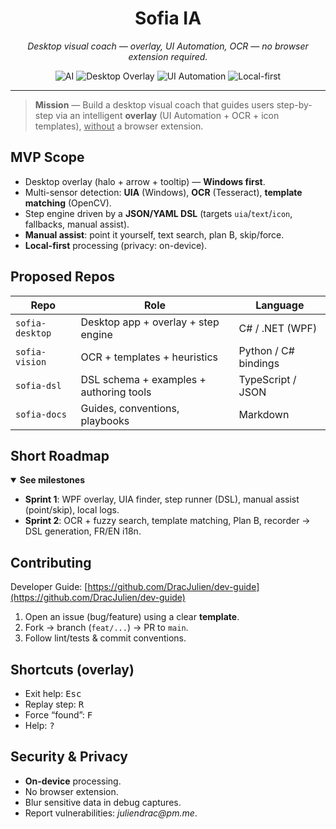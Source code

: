 <!-- README -->

<h1 align="center">Sofia IA</h1>

<p align="center">
  <em>Desktop visual coach — overlay, UI Automation, OCR — no browser extension required.</em>
</p>

<p align="center">
  <img alt="AI" src="https://img.shields.io/badge/AI-0ea5e9?logo=openai&logoColor=white&labelColor=000&style=flat-square" />
  <img alt="Desktop Overlay" src="https://img.shields.io/badge/Windows-Desktop%20Overlay-0ea5e9?logo=windows11&logoColor=white&labelColor=000&style=flat-square" />
  <img alt="UI Automation" src="https://img.shields.io/badge/Windows-UI%20Automation%20-8b5cf6?logo=windowsxp&logoColor=white&labelColor=000&style=flat-square" />
  <img alt="Local-first" src="https://img.shields.io/badge/Local--first-2b3137?logo=shield&logoColor=white&labelColor=000&style=flat-square" />
</p>

<hr />

<blockquote>
  <strong>Mission</strong> — Build a desktop visual coach that guides users step-by-step via an intelligent <strong>overlay</strong> (UI Automation + OCR + icon templates), <u>without</u> a browser extension.
</blockquote>

## MVP Scope
<ul>
  <li>Desktop overlay (halo + arrow + tooltip) — <strong>Windows first</strong>.</li>
  <li>Multi-sensor detection: <strong>UIA</strong> (Windows), <strong>OCR</strong> (Tesseract), <strong>template matching</strong> (OpenCV).</li>
  <li>Step engine driven by a <strong>JSON/YAML DSL</strong> (targets <code>uia</code>/<code>text</code>/<code>icon</code>, fallbacks, manual assist).</li>
  <li><strong>Manual assist</strong>: point it yourself, text search, plan B, skip/force.</li>
  <li><strong>Local-first</strong> processing (privacy: on-device).</li>
</ul>

## Proposed Repos
<table>
  <thead>
    <tr><th>Repo</th><th>Role</th><th>Language</th></tr>
  </thead>
  <tbody>
    <tr><td><code>sofia-desktop</code></td><td>Desktop app + overlay + step engine</td><td>C# / .NET (WPF)</td></tr>
    <tr><td><code>sofia-vision</code></td><td>OCR + templates + heuristics</td><td>Python / C# bindings</td></tr>
    <tr><td><code>sofia-dsl</code></td><td>DSL schema + examples + authoring tools</td><td>TypeScript / JSON</td></tr>
    <tr><td><code>sofia-docs</code></td><td>Guides, conventions, playbooks</td><td>Markdown</td></tr>
  </tbody>
</table>

##  Short Roadmap
<details open>
  <summary><strong>See milestones</strong></summary>
  <ul>
    <li><strong>Sprint 1</strong>: WPF overlay, UIA finder, step runner (DSL), manual assist (point/skip), local logs.</li>
    <li><strong>Sprint 2</strong>: OCR + fuzzy search, template matching, Plan B, recorder → DSL generation, FR/EN i18n.</li>
  </ul>
</details>

## Contributing
Developer Guide: [https://github.com/DracJulien/dev-guide](https://github.com/DracJulien/dev-guide)
<ol>
  <li>Open an issue (bug/feature) using a clear <strong>template</strong>.</li>
  <li>Fork → branch (<code>feat/...</code>) → PR to <code>main</code>.</li>
  <li>Follow lint/tests & commit conventions.</li>
</ol>

## Shortcuts (overlay)
- Exit help: <kbd>Esc</kbd><br/>
- Replay step: <kbd>R</kbd><br/>
- Force “found”: <kbd>F</kbd><br/>
- Help: <kbd>?</kbd>

## Security & Privacy
<ul>
  <li><strong>On-device</strong> processing.</li>
  <li>No browser extension.</li>
  <li>Blur sensitive data in debug captures.</li>
  <li>Report vulnerabilities: <em>juliendrac@pm.me</em>.</li>
</ul>
